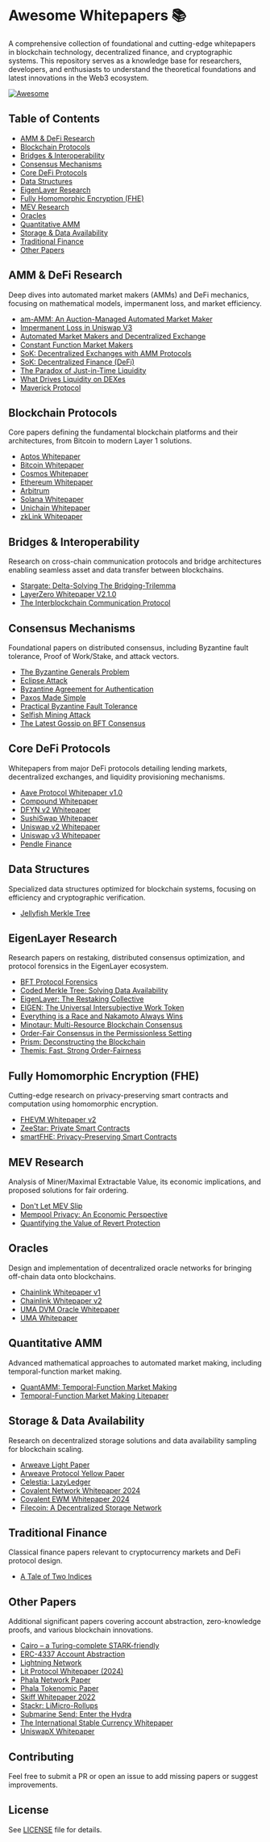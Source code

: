 # Awesome Whitepapers 📚

A comprehensive collection of foundational and cutting-edge whitepapers in blockchain technology, decentralized finance, and cryptographic systems. This repository serves as a knowledge base for researchers, developers, and enthusiasts to understand the theoretical foundations and latest innovations in the Web3 ecosystem.

[![Awesome](https://awesome.re/badge.svg)](https://awesome.re)

## Table of Contents

- [AMM & DeFi Research](#amm--defi-research)
- [Blockchain Protocols](#blockchain-protocols)
- [Bridges & Interoperability](#bridges--interoperability)
- [Consensus Mechanisms](#consensus-mechanisms)
- [Core DeFi Protocols](#core-defi-protocols)
- [Data Structures](#data-structures)
- [EigenLayer Research](#eigenlayer-research)
- [Fully Homomorphic Encryption (FHE)](#fully-homomorphic-encryption-fhe)
- [MEV Research](#mev-research)
- [Oracles](#oracles)
- [Quantitative AMM](#quantitative-amm)
- [Storage & Data Availability](#storage--data-availability)
- [Traditional Finance](#traditional-finance)
- [Other Papers](#other-papers)

## AMM & DeFi Research
Deep dives into automated market makers (AMMs) and DeFi mechanics, focusing on mathematical models, impermanent loss, and market efficiency.

- [am-AMM: An Auction-Managed Automated Market Maker](AMM%20%26%20V4/am-AMM%20-%20An%20Auction-Managed%20Automated%20Market%20Maker.pdf)
- [Impermanent Loss in Uniswap V3](AMM%20%26%20V4/Article_IL_Uniswapv3_revision_HAL.pdf)
- [Automated Market Makers and Decentralized Exchange](AMM%20%26%20V4/Automated_market_makers_and_decentralized_exchange.pdf)
- [Constant Function Market Makers](AMM%20%26%20V4/cfmm.pdf)
- [SoK: Decentralized Exchanges with AMM Protocols](AMM%20%26%20V4/SoK%20Decentralized%20Exchanges%20%28DEX%29%20with%20automated%20market%20maker%20protocols.pdf)
- [SoK: Decentralized Finance (DeFi)](AMM%20%26%20V4/SoK_%20Decentralized%20Finance%20%28DeFi%29%20.pdf)
- [The Paradox of Just-in-Time Liquidity](AMM%20%26%20V4/The%20Paradox%20of%20Just-in-Time%20Liquidity%20in%20Decentralized.pdf)
- [What Drives Liquidity on DEXes](AMM%20%26%20V4/What%20Drives%20Liquidity%20on%20Decentralized%20exchange.pdf)
- [Maverick Protocol](AMM%20%26%20V4/Maverick_Directional_AMM_v1_0.pdf)

## Blockchain Protocols
Core papers defining the fundamental blockchain platforms and their architectures, from Bitcoin to modern Layer 1 solutions.

- [Aptos Whitepaper](Blockchains/aptos-whitepaper_en.pdf)
- [Bitcoin Whitepaper](Blockchains/bitcoin.pdf)
- [Cosmos Whitepaper](Blockchains/cosmos-whitepaper.pdf)
- [Ethereum Whitepaper](Blockchains/Ethereum_white_paper-a_next_generation_smart_contract_and_decentralized_application_platform-vitalik-buterin.pdf)
- [Arbitrum](Blockchains/sec18-kalodner-Arbitrum.pdf)
- [Solana Whitepaper](Blockchains/solana-whitepaper.pdf)
- [Unichain Whitepaper](Blockchains/Unichain_whitepaper.pdf)
- [zkLink Whitepaper](Blockchains/zkLink-whitepaper.pdf)

## Bridges & Interoperability
Research on cross-chain communication protocols and bridge architectures enabling seamless asset and data transfer between blockchains.

- [Stargate: Delta-Solving The Bridging-Trilemma](Bridges%20%26%20Interop/%28Stargate%29%20Delta-Solving.The.Bridging-Trilemma.pdf)
- [LayerZero Whitepaper V2.1.0](Bridges%20%26%20Interop/LayerZero_Whitepaper_V2.1.0.pdf)
- [The Interblockchain Communication Protocol](Bridges%20%26%20Interop/The%20Interblockchain%20Communication%20Protocol%20-%20An%20Overview.pdf)

## Consensus Mechanisms
Foundational papers on distributed consensus, including Byzantine fault tolerance, Proof of Work/Stake, and attack vectors.

- [The Byzantine Generals Problem](Consensus/byzantine%20general%20problem.pdf)
- [Eclipse Attack](Consensus/Eclispse%20attack.pdf)
- [Byzantine Agreement for Authentication](Consensus/jacm85.pdf)
- [Paxos Made Simple](Consensus/paxos-simple.pdf)
- [Practical Byzantine Fault Tolerance](Consensus/pbft.pdf)
- [Selfish Mining Attack](Consensus/Selfish%20Mining%20attack.pdf)
- [The Latest Gossip on BFT Consensus](Consensus/The%20latest%20gossip%20on%20BFT%20consensus.pdf)

## Core DeFi Protocols
Whitepapers from major DeFi protocols detailing lending markets, decentralized exchanges, and liquidity provisioning mechanisms.

- [Aave Protocol Whitepaper v1.0](Core%20DeFi/Aave_Protocol_Whitepaper_v1_0.pdf)
- [Compound Whitepaper](Core%20DeFi/Compound.Whitepaper.pdf)
- [DFYN v2 Whitepaper](Core%20DeFi/dfyn-v2-whitepaper.pdf)
- [SushiSwap Whitepaper](Core%20DeFi/sushiswap-whitepaper.pdf)
- [Uniswap v2 Whitepaper](Core%20DeFi/uniswap-whitepaper-v2.pdf)
- [Uniswap v3 Whitepaper](Core%20DeFi/uniswap-whitepaper-v3.pdf)
- [Pendle Finance](AMM%20%26%20V4/Pendle_Finance_V2.pdf)

## Data Structures
Specialized data structures optimized for blockchain systems, focusing on efficiency and cryptographic verification.

- [Jellyfish Merkle Tree](Data%20Structures/Jellyfish%20Merkle%20Tree.pdf)

## EigenLayer Research
Research papers on restaking, distributed consensus optimization, and protocol forensics in the EigenLayer ecosystem.

- [BFT Protocol Forensics](EigenLayer/BFT%20Protocol%20Forensics.pdf)
- [Coded Merkle Tree: Solving Data Availability](EigenLayer/Coded%20Merkle%20Tree%20-%20Solving%20Data%20Availability.pdf)
- [EigenLayer: The Restaking Collective](EigenLayer/EigenLayer%20-%20The%20Restaking%20Collective.pdf)
- [EIGEN: The Universal Intersubjective Work Token](EigenLayer/EIGEN%20-%20The%20Universal%20Intersubjective%20Work%20Token.pdf)
- [Everything is a Race and Nakamoto Always Wins](EigenLayer/Everything%20is%20a%20Race%20and%20Nakamoto%20Always%20Wins.pdf)
- [Minotaur: Multi-Resource Blockchain Consensus](EigenLayer/Minotaur%20-%20Multi-Resource%20Blockchain%20Consensus.pdf)
- [Order-Fair Consensus in the Permissionless Setting](EigenLayer/Order-Fair%20Consensus%20in%20the%20Permissionless%20Setting.pdf)
- [Prism: Deconstructing the Blockchain](EigenLayer/Prism%20-%20Deconstructing%20the%20Blockchain%20to%20Approach%20Physical%20Limits.pdf)
- [Themis: Fast, Strong Order-Fairness](EigenLayer/Themis%20-%20Fast%2C%20Strong%20Order-Fairness%20in%20Byzantine%20Consensus.pdf)

## Fully Homomorphic Encryption (FHE)
Cutting-edge research on privacy-preserving smart contracts and computation using homomorphic encryption.

- [FHEVM Whitepaper v2](FHE/fhevm-whitepaper-v2.pdf)
- [ZeeStar: Private Smart Contracts](FHE/ZeeStar%20-%20Private%20Smart%20Contracts%20by%20Homomorphic%20Encryption%20and%20Zero-Knowledge%20Proofs.pdf)
- [smartFHE: Privacy-Preserving Smart Contracts](FHE/smartFHE%20-%20Privacy-Preserving%20Smart%20Contracts%20from%20Fully%20Homomorphic%20Encryption.pdf)

## MEV Research
Analysis of Miner/Maximal Extractable Value, its economic implications, and proposed solutions for fair ordering.

- [Don't Let MEV Slip](MEV/Don%27t%20Let%20MEV%20Slip-%20The%20Costs%20of%20Swapping%20on%20the%20Uniswap%20Protocol.pdf)
- [Mempool Privacy: An Economic Perspective](MEV/Mempool%20Privacy%20-%20An%20Economic%20Perspective.pdf)
- [Quantifying the Value of Revert Protection](MEV/Quantifying%20the%20Value%20of%20Revert%20Protection.pdf)

## Oracles
Design and implementation of decentralized oracle networks for bringing off-chain data onto blockchains.

- [Chainlink Whitepaper v1](Oracles/chainlink-whitepaper-v1.pdf)
- [Chainlink Whitepaper v2](Oracles/chainlink-whitepaper-v2.pdf)
- [UMA DVM Oracle Whitepaper](Oracles/UMA-DVM-oracle-whitepaper.pdf)
- [UMA Whitepaper](Oracles/UMA-whitepaper.pdf)

## Quantitative AMM
Advanced mathematical approaches to automated market making, including temporal-function market making.

- [QuantAMM: Temporal-Function Market Making](QuantAMM/QuantAMM%20-%20Utilising%20Temporal-Function%20Market%20Making%20for%20Blockchain%20Traded%20Funds.pdf)
- [Temporal-Function Market Making Litepaper](QuantAMM/Temporal-Function%20Market%20Making%20Litepaper.pdf)

## Storage & Data Availability
Research on decentralized storage solutions and data availability sampling for blockchain scaling.

- [Arweave Light Paper](Storage%20%26%20DA/arweave-lightpaper.pdf)
- [Arweave Protocol Yellow Paper](Storage%20%26%20DA/Arweave%20Protocol%20Yellow%20Paper.pdf)
- [Celestia: LazyLedger](Storage%20%26%20DA/%28Celestia%20Whitepaper%29%20LazyLedger%20-%20A%20Distributed%20Data%20Availability%20Ledger%20With%20Client-Side%20Smart%20Contracts.pdf)
- [Covalent Network Whitepaper 2024](Storage%20%26%20DA/covalent-network-whitepaper-2024_compressed.pdf)
- [Covalent EWM Whitepaper 2024](Storage%20%26%20DA/covalent-ewm-whitepaper-2024_compressed.pdf)
- [Filecoin: A Decentralized Storage Network](Storage%20%26%20DA/Filecoin%20A%20Decentralized%20Storage%20Network.pdf)

## Traditional Finance
Classical finance papers relevant to cryptocurrency markets and DeFi protocol design.

- [A Tale of Two Indices](TradFi/Carr%2C%20P.%20and%20Wu%2C%20L.%20%282006%29.%20A%20tale%20of%20two%20indices.%20The%20Journal%20of%20Derivatives.pdf)

## Other Papers
Additional significant papers covering account abstraction, zero-knowledge proofs, and various blockchain innovations.

- [Cairo – a Turing-complete STARK-friendly](Cairo%20%E2%80%93%20a%20Turing-complete%20STARK-friendly.pdf)
- [ERC-4337 Account Abstraction](ERC-4337_Account%20Abstraction%20Using%20Alt%20Mempool.pdf)
- [Lightning Network](lightning-network-paper.pdf)
- [Lit Protocol Whitepaper (2024)](Lit%20Protocol%20Whitepaper%20%282024%29.pdf)
- [Phala Network Paper](phala-paper.pdf)
- [Phala Tokenomic Paper](phala-tokenomic-paper.pdf)
- [Skiff Whitepaper 2022](Skiff_Whitepaper_2022.pdf)
- [Stackr: LiMicro-Rollups](%28Stackr%20Litepaper%29%20LiMicro-Rollups_Modular%20Micro-Services%20for%20Web3.pdf)
- [Submarine Send: Enter the Hydra](%28Submarine%20Send%29%20Enter%20the%20Hydra%20-%20Towards%20Principled%20Bug%20Bounties%20and%20Exploit-Resistant.pdf)
- [The International Stable Currency Whitepaper](The%20International%20Stable%20Currency%20Whitepaper%20%28DRAFT%20v1.1%29.pdf)
- [UniswapX Whitepaper](whitepaper-uniswapx.pdf)

## Contributing

Feel free to submit a PR or open an issue to add missing papers or suggest improvements.

## License

See [LICENSE](LICENSE) file for details.
